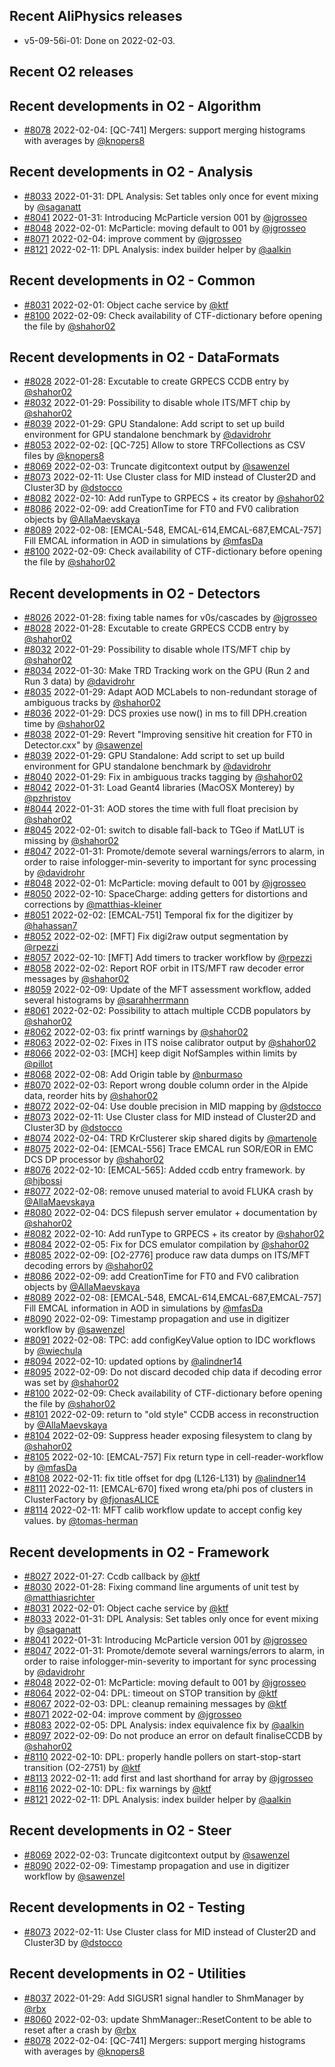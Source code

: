 ## Recent AliPhysics releases
- v5-09-56i-01: Done on 2022-02-03.
## Recent O2 releases
## Recent developments in O2 - Algorithm
- [\#8078](https://github.com/AliceO2Group/AliceO2/pull/8078) 2022-02-04: [QC-741] Mergers: support merging histograms with averages by [@knopers8](https://github.com/knopers8)
## Recent developments in O2 - Analysis
- [\#8033](https://github.com/AliceO2Group/AliceO2/pull/8033) 2022-01-31: DPL Analysis: Set tables only once for event mixing by [@saganatt](https://github.com/saganatt)
- [\#8041](https://github.com/AliceO2Group/AliceO2/pull/8041) 2022-01-31: Introducing McParticle version 001 by [@jgrosseo](https://github.com/jgrosseo)
- [\#8048](https://github.com/AliceO2Group/AliceO2/pull/8048) 2022-02-01: McParticle: moving default to 001 by [@jgrosseo](https://github.com/jgrosseo)
- [\#8071](https://github.com/AliceO2Group/AliceO2/pull/8071) 2022-02-04: improve comment by [@jgrosseo](https://github.com/jgrosseo)
- [\#8121](https://github.com/AliceO2Group/AliceO2/pull/8121) 2022-02-11: DPL Analysis: index builder helper by [@aalkin](https://github.com/aalkin)
## Recent developments in O2 - Common
- [\#8031](https://github.com/AliceO2Group/AliceO2/pull/8031) 2022-02-01: Object cache service by [@ktf](https://github.com/ktf)
- [\#8100](https://github.com/AliceO2Group/AliceO2/pull/8100) 2022-02-09: Check availability of CTF-dictionary before opening the file by [@shahor02](https://github.com/shahor02)
## Recent developments in O2 - DataFormats
- [\#8028](https://github.com/AliceO2Group/AliceO2/pull/8028) 2022-01-28: Excutable to create GRPECS CCDB entry by [@shahor02](https://github.com/shahor02)
- [\#8032](https://github.com/AliceO2Group/AliceO2/pull/8032) 2022-01-29: Possibility to disable whole ITS/MFT chip by [@shahor02](https://github.com/shahor02)
- [\#8039](https://github.com/AliceO2Group/AliceO2/pull/8039) 2022-01-29: GPU Standalone: Add script to set up build environment for GPU standalone benchmark by [@davidrohr](https://github.com/davidrohr)
- [\#8053](https://github.com/AliceO2Group/AliceO2/pull/8053) 2022-02-02: [QC-725] Allow to store TRFCollections as CSV files by [@knopers8](https://github.com/knopers8)
- [\#8069](https://github.com/AliceO2Group/AliceO2/pull/8069) 2022-02-03: Truncate digitcontext output by [@sawenzel](https://github.com/sawenzel)
- [\#8073](https://github.com/AliceO2Group/AliceO2/pull/8073) 2022-02-11: Use Cluster class for MID instead of Cluster2D and Cluster3D by [@dstocco](https://github.com/dstocco)
- [\#8082](https://github.com/AliceO2Group/AliceO2/pull/8082) 2022-02-10: Add runType to GRPECS + its creator by [@shahor02](https://github.com/shahor02)
- [\#8086](https://github.com/AliceO2Group/AliceO2/pull/8086) 2022-02-09: add  CreationTime for FT0  and FV0 calibration objects by [@AllaMaevskaya](https://github.com/AllaMaevskaya)
- [\#8089](https://github.com/AliceO2Group/AliceO2/pull/8089) 2022-02-08: [EMCAL-548, EMCAL-614,EMCAL-687,EMCAL-757] Fill EMCAL information in AOD in simulations by [@mfasDa](https://github.com/mfasDa)
- [\#8100](https://github.com/AliceO2Group/AliceO2/pull/8100) 2022-02-09: Check availability of CTF-dictionary before opening the file by [@shahor02](https://github.com/shahor02)
## Recent developments in O2 - Detectors
- [\#8026](https://github.com/AliceO2Group/AliceO2/pull/8026) 2022-01-28: fixing table names for v0s/cascades by [@jgrosseo](https://github.com/jgrosseo)
- [\#8028](https://github.com/AliceO2Group/AliceO2/pull/8028) 2022-01-28: Excutable to create GRPECS CCDB entry by [@shahor02](https://github.com/shahor02)
- [\#8032](https://github.com/AliceO2Group/AliceO2/pull/8032) 2022-01-29: Possibility to disable whole ITS/MFT chip by [@shahor02](https://github.com/shahor02)
- [\#8034](https://github.com/AliceO2Group/AliceO2/pull/8034) 2022-01-30: Make TRD Tracking work on the GPU (Run 2 and Run 3 data) by [@davidrohr](https://github.com/davidrohr)
- [\#8035](https://github.com/AliceO2Group/AliceO2/pull/8035) 2022-01-29: Adapt AOD MCLabels to non-redundant storage of ambiguous tracks by [@shahor02](https://github.com/shahor02)
- [\#8036](https://github.com/AliceO2Group/AliceO2/pull/8036) 2022-01-29: DCS proxies use now() in ms to fill DPH.creation time by [@shahor02](https://github.com/shahor02)
- [\#8038](https://github.com/AliceO2Group/AliceO2/pull/8038) 2022-01-29: Revert "Improving sensitive hit creation for FT0 in Detector.cxx" by [@sawenzel](https://github.com/sawenzel)
- [\#8039](https://github.com/AliceO2Group/AliceO2/pull/8039) 2022-01-29: GPU Standalone: Add script to set up build environment for GPU standalone benchmark by [@davidrohr](https://github.com/davidrohr)
- [\#8040](https://github.com/AliceO2Group/AliceO2/pull/8040) 2022-01-29: Fix in ambiguous tracks tagging by [@shahor02](https://github.com/shahor02)
- [\#8042](https://github.com/AliceO2Group/AliceO2/pull/8042) 2022-01-31: Load Geant4 libraries (MacOSX Monterey) by [@pzhristov](https://github.com/pzhristov)
- [\#8044](https://github.com/AliceO2Group/AliceO2/pull/8044) 2022-01-31: AOD stores the time with full float precision by [@shahor02](https://github.com/shahor02)
- [\#8045](https://github.com/AliceO2Group/AliceO2/pull/8045) 2022-02-01: switch to disable fall-back to TGeo if MatLUT is missing by [@shahor02](https://github.com/shahor02)
- [\#8047](https://github.com/AliceO2Group/AliceO2/pull/8047) 2022-01-31: Promote/demote several warnings/errors to alarm, in order to raise infologger-min-severity to important for sync processing by [@davidrohr](https://github.com/davidrohr)
- [\#8048](https://github.com/AliceO2Group/AliceO2/pull/8048) 2022-02-01: McParticle: moving default to 001 by [@jgrosseo](https://github.com/jgrosseo)
- [\#8050](https://github.com/AliceO2Group/AliceO2/pull/8050) 2022-02-10: SpaceCharge: adding getters for distortions and corrections by [@matthias-kleiner](https://github.com/matthias-kleiner)
- [\#8051](https://github.com/AliceO2Group/AliceO2/pull/8051) 2022-02-02: [EMCAL-751] Temporal fix for the digitizer by [@hahassan7](https://github.com/hahassan7)
- [\#8052](https://github.com/AliceO2Group/AliceO2/pull/8052) 2022-02-02: [MFT] Fix digi2raw output segmentation by [@rpezzi](https://github.com/rpezzi)
- [\#8057](https://github.com/AliceO2Group/AliceO2/pull/8057) 2022-02-10: [MFT] Add timers to tracker workflow by [@rpezzi](https://github.com/rpezzi)
- [\#8058](https://github.com/AliceO2Group/AliceO2/pull/8058) 2022-02-02: Report ROF orbit in ITS/MFT raw decoder error messages by [@shahor02](https://github.com/shahor02)
- [\#8059](https://github.com/AliceO2Group/AliceO2/pull/8059) 2022-02-09: Update of the MFT assessment workflow, added several histograms by [@sarahherrmann](https://github.com/sarahherrmann)
- [\#8061](https://github.com/AliceO2Group/AliceO2/pull/8061) 2022-02-02: Possibility to attach multiple CCDB populators by [@shahor02](https://github.com/shahor02)
- [\#8062](https://github.com/AliceO2Group/AliceO2/pull/8062) 2022-02-03: fix printf warnings by [@shahor02](https://github.com/shahor02)
- [\#8063](https://github.com/AliceO2Group/AliceO2/pull/8063) 2022-02-02: Fixes in ITS noise calibrator output by [@shahor02](https://github.com/shahor02)
- [\#8066](https://github.com/AliceO2Group/AliceO2/pull/8066) 2022-02-03: [MCH] keep digit NofSamples within limits by [@pillot](https://github.com/pillot)
- [\#8068](https://github.com/AliceO2Group/AliceO2/pull/8068) 2022-02-08: Add Origin table by [@nburmaso](https://github.com/nburmaso)
- [\#8070](https://github.com/AliceO2Group/AliceO2/pull/8070) 2022-02-03: Report wrong double column order in the Alpide data, reorder hits by [@shahor02](https://github.com/shahor02)
- [\#8072](https://github.com/AliceO2Group/AliceO2/pull/8072) 2022-02-04: Use double precision in MID mapping by [@dstocco](https://github.com/dstocco)
- [\#8073](https://github.com/AliceO2Group/AliceO2/pull/8073) 2022-02-11: Use Cluster class for MID instead of Cluster2D and Cluster3D by [@dstocco](https://github.com/dstocco)
- [\#8074](https://github.com/AliceO2Group/AliceO2/pull/8074) 2022-02-04: TRD KrClusterer skip shared digits by [@martenole](https://github.com/martenole)
- [\#8075](https://github.com/AliceO2Group/AliceO2/pull/8075) 2022-02-04: [EMCAL-556] Trace EMCAL run SOR/EOR in EMC DCS DP processor by [@shahor02](https://github.com/shahor02)
- [\#8076](https://github.com/AliceO2Group/AliceO2/pull/8076) 2022-02-10: [EMCAL-565]: Added ccdb entry framework. by [@hjbossi](https://github.com/hjbossi)
- [\#8077](https://github.com/AliceO2Group/AliceO2/pull/8077) 2022-02-08: remove unused material to avoid FLUKA crash by [@AllaMaevskaya](https://github.com/AllaMaevskaya)
- [\#8080](https://github.com/AliceO2Group/AliceO2/pull/8080) 2022-02-04: DCS filepush server emulator + documentation by [@shahor02](https://github.com/shahor02)
- [\#8082](https://github.com/AliceO2Group/AliceO2/pull/8082) 2022-02-10: Add runType to GRPECS + its creator by [@shahor02](https://github.com/shahor02)
- [\#8084](https://github.com/AliceO2Group/AliceO2/pull/8084) 2022-02-05: Fix for DCS emulator compilation by [@shahor02](https://github.com/shahor02)
- [\#8085](https://github.com/AliceO2Group/AliceO2/pull/8085) 2022-02-09: [O2-2776] produce raw data dumps on ITS/MFT decoding errors by [@shahor02](https://github.com/shahor02)
- [\#8086](https://github.com/AliceO2Group/AliceO2/pull/8086) 2022-02-09: add  CreationTime for FT0  and FV0 calibration objects by [@AllaMaevskaya](https://github.com/AllaMaevskaya)
- [\#8089](https://github.com/AliceO2Group/AliceO2/pull/8089) 2022-02-08: [EMCAL-548, EMCAL-614,EMCAL-687,EMCAL-757] Fill EMCAL information in AOD in simulations by [@mfasDa](https://github.com/mfasDa)
- [\#8090](https://github.com/AliceO2Group/AliceO2/pull/8090) 2022-02-09: Timestamp propagation and use in digitizer workflow by [@sawenzel](https://github.com/sawenzel)
- [\#8091](https://github.com/AliceO2Group/AliceO2/pull/8091) 2022-02-08: TPC: add configKeyValue option to IDC workflows by [@wiechula](https://github.com/wiechula)
- [\#8094](https://github.com/AliceO2Group/AliceO2/pull/8094) 2022-02-10: updated options by [@alindner14](https://github.com/alindner14)
- [\#8095](https://github.com/AliceO2Group/AliceO2/pull/8095) 2022-02-09: Do not discard decoded chip data if decoding error was set by [@shahor02](https://github.com/shahor02)
- [\#8100](https://github.com/AliceO2Group/AliceO2/pull/8100) 2022-02-09: Check availability of CTF-dictionary before opening the file by [@shahor02](https://github.com/shahor02)
- [\#8101](https://github.com/AliceO2Group/AliceO2/pull/8101) 2022-02-09: return to "old style" CCDB access in reconstruction by [@AllaMaevskaya](https://github.com/AllaMaevskaya)
- [\#8104](https://github.com/AliceO2Group/AliceO2/pull/8104) 2022-02-09: Suppress header exposing filesystem to clang by [@shahor02](https://github.com/shahor02)
- [\#8105](https://github.com/AliceO2Group/AliceO2/pull/8105) 2022-02-10: [EMCAL-757] Fix return type in cell-reader-workflow by [@mfasDa](https://github.com/mfasDa)
- [\#8108](https://github.com/AliceO2Group/AliceO2/pull/8108) 2022-02-11: fix title offset for dpg (L126-L131) by [@alindner14](https://github.com/alindner14)
- [\#8111](https://github.com/AliceO2Group/AliceO2/pull/8111) 2022-02-11: [EMCAL-670] fixed wrong eta/phi pos of clusters in ClusterFactory by [@fjonasALICE](https://github.com/fjonasALICE)
- [\#8114](https://github.com/AliceO2Group/AliceO2/pull/8114) 2022-02-11: MFT calib workflow update to accept config key values. by [@tomas-herman](https://github.com/tomas-herman)
## Recent developments in O2 - Framework
- [\#8027](https://github.com/AliceO2Group/AliceO2/pull/8027) 2022-01-27: Ccdb callback by [@ktf](https://github.com/ktf)
- [\#8030](https://github.com/AliceO2Group/AliceO2/pull/8030) 2022-01-28: Fixing command line arguments of unit test by [@matthiasrichter](https://github.com/matthiasrichter)
- [\#8031](https://github.com/AliceO2Group/AliceO2/pull/8031) 2022-02-01: Object cache service by [@ktf](https://github.com/ktf)
- [\#8033](https://github.com/AliceO2Group/AliceO2/pull/8033) 2022-01-31: DPL Analysis: Set tables only once for event mixing by [@saganatt](https://github.com/saganatt)
- [\#8041](https://github.com/AliceO2Group/AliceO2/pull/8041) 2022-01-31: Introducing McParticle version 001 by [@jgrosseo](https://github.com/jgrosseo)
- [\#8047](https://github.com/AliceO2Group/AliceO2/pull/8047) 2022-01-31: Promote/demote several warnings/errors to alarm, in order to raise infologger-min-severity to important for sync processing by [@davidrohr](https://github.com/davidrohr)
- [\#8048](https://github.com/AliceO2Group/AliceO2/pull/8048) 2022-02-01: McParticle: moving default to 001 by [@jgrosseo](https://github.com/jgrosseo)
- [\#8064](https://github.com/AliceO2Group/AliceO2/pull/8064) 2022-02-04: DPL: timeout on STOP transition by [@ktf](https://github.com/ktf)
- [\#8067](https://github.com/AliceO2Group/AliceO2/pull/8067) 2022-02-03: DPL: cleanup remaining messages by [@ktf](https://github.com/ktf)
- [\#8071](https://github.com/AliceO2Group/AliceO2/pull/8071) 2022-02-04: improve comment by [@jgrosseo](https://github.com/jgrosseo)
- [\#8083](https://github.com/AliceO2Group/AliceO2/pull/8083) 2022-02-05: DPL Analysis: index equivalence fix by [@aalkin](https://github.com/aalkin)
- [\#8097](https://github.com/AliceO2Group/AliceO2/pull/8097) 2022-02-09: Do not produce an error on default finaliseCCDB by [@shahor02](https://github.com/shahor02)
- [\#8110](https://github.com/AliceO2Group/AliceO2/pull/8110) 2022-02-10: DPL: properly handle pollers on start-stop-start transition (O2-2751) by [@ktf](https://github.com/ktf)
- [\#8113](https://github.com/AliceO2Group/AliceO2/pull/8113) 2022-02-11: add first and last shorthand for array by [@jgrosseo](https://github.com/jgrosseo)
- [\#8116](https://github.com/AliceO2Group/AliceO2/pull/8116) 2022-02-10: DPL: fix warnings by [@ktf](https://github.com/ktf)
- [\#8121](https://github.com/AliceO2Group/AliceO2/pull/8121) 2022-02-11: DPL Analysis: index builder helper by [@aalkin](https://github.com/aalkin)
## Recent developments in O2 - Steer
- [\#8069](https://github.com/AliceO2Group/AliceO2/pull/8069) 2022-02-03: Truncate digitcontext output by [@sawenzel](https://github.com/sawenzel)
- [\#8090](https://github.com/AliceO2Group/AliceO2/pull/8090) 2022-02-09: Timestamp propagation and use in digitizer workflow by [@sawenzel](https://github.com/sawenzel)
## Recent developments in O2 - Testing
- [\#8073](https://github.com/AliceO2Group/AliceO2/pull/8073) 2022-02-11: Use Cluster class for MID instead of Cluster2D and Cluster3D by [@dstocco](https://github.com/dstocco)
## Recent developments in O2 - Utilities
- [\#8037](https://github.com/AliceO2Group/AliceO2/pull/8037) 2022-01-29: Add SIGUSR1 signal handler to ShmManager by [@rbx](https://github.com/rbx)
- [\#8060](https://github.com/AliceO2Group/AliceO2/pull/8060) 2022-02-03: update ShmManager::ResetContent to be able to reset after a crash by [@rbx](https://github.com/rbx)
- [\#8078](https://github.com/AliceO2Group/AliceO2/pull/8078) 2022-02-04: [QC-741] Mergers: support merging histograms with averages by [@knopers8](https://github.com/knopers8)
